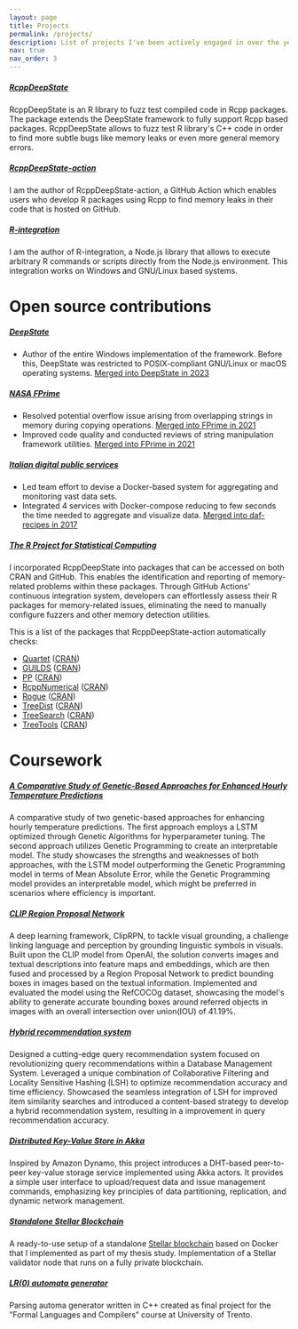 ```yaml
---
layout: page
title: Projects
permalink: /projects/
description: List of projects I've been actively engaged in over the years.
nav: true
nav_order: 3
---
```


##### [RcppDeepState](https://github.com/FabrizioSandri/RcppDeepState)
RcppDeepState is an R library to fuzz test compiled code in Rcpp packages. The
package extends the DeepState framework to fully support Rcpp based packages.
RcppDeepState allows to fuzz test R library's C++ code in order to find
more subtle bugs like memory leaks or even more general memory errors.

##### [RcppDeepState-action](https://github.com/FabrizioSandri/RcppDeepState-action)
I am the author of RcppDeepState-action, a GitHub Action which enables users who
develop R packages using Rcpp to find memory leaks in their code that is hosted
on GitHub.


##### [R-integration](https://github.com/FabrizioSandri/r-integration)
I am the author of R-integration, a Node.js library that allows to execute
arbitrary R commands or scripts directly from the Node.js environment. This
integration works on Windows and GNU/Linux based systems.


# Open source contributions

##### [DeepState](https://github.com/trailofbits/deepstate)
- Author of the entire Windows implementation of the framework. Before this,
DeepState was restricted to POSIX-compliant GNU/Linux or macOS operating
systems. [Merged into DeepState in
2023](https://github.com/trailofbits/deepstate/pull/428)

##### [NASA FPrime](https://github.com/nasa/fprime)
- Resolved potential overflow issue arising from overlapping strings in memory
during copying operations. [Merged into FPrime in
2021](https://github.com/nasa/fprime/pull/1164)
- Improved code quality and conducted reviews of string manipulation framework
  utilities. [Merged into FPrime in
  2021](https://github.com/nasa/fprime/pull/1151)

##### [Italian digital public services](https://github.com/italia/daf-recipes)
- Led team effort to devise a Docker-based system for aggregating and monitoring
  vast data sets.
- Integrated 4 services with Docker-compose reducing to few seconds the time
  needed to aggregate and visualize data. [Merged into daf-recipes in
  2017](https://github.com/italia/daf-recipes/commits?author=FabrizioSandri)


##### [The R Project for Statistical Computing](https://www.r-project.org/)
I incorporated RcppDeepState into packages that can be accessed on both CRAN and
GitHub. This enables the identification and reporting of memory-related problems
within these packages. Through GitHub Actions' continuous integration system,
developers can effortlessly assess their R packages for memory-related issues,
eliminating the need to manually configure fuzzers and other memory detection
utilities.

This is a list of the packages that RcppDeepState-action automatically checks:

- [Quartet](https://github.com/ms609/Quartet) ([CRAN](https://cran.r-project.org/web/packages/Quartet))
- [GUILDS](https://github.com/thijsjanzen/GUILDS) ([CRAN](https://cran.r-project.org/web/packages/GUILDS))
- [PP](https://github.com/jansteinfeld/PP) ([CRAN](https://cran.r-project.org/web/packages/PP/))
- [RcppNumerical](https://github.com/yixuan/RcppNumerical) ([CRAN](https://cran.r-project.org/web/packages/RcppNumerical))
- [Rogue](https://github.com/ms609/Rogue) ([CRAN](https://cran.r-project.org/web/packages/Rogue))
- [TreeDist](https://github.com/ms609/TreeDist) ([CRAN](https://cran.r-project.org/web/packages/TreeDist))
- [TreeSearch](https://github.com/ms609/TreeSearch) ([CRAN](https://cran.r-project.org/web/packages/TreeSearch))
- [TreeTools](https://github.com/ms609/TreeTools) ([CRAN](https://cran.r-project.org/web/packages/TreeTools))


# Coursework

##### [A Comparative Study of Genetic-Based Approaches for Enhanced Hourly Temperature Predictions](https://github.com/FabrizioSandri/bio-inspired-ai-project)
A comparative study of two genetic-based approaches for enhancing hourly
temperature predictions. The first approach employs a LSTM optimized through
Genetic Algorithms for hyperparameter tuning. The second approach utilizes
Genetic Programming to create an interpretable model. The study showcases the
strengths and weaknesses of both approaches, with the LSTM model outperforming
the Genetic Programming model in terms of Mean Absolute Error, while the Genetic
Programming model provides an interpretable model, which might be preferred in
scenarios where efficiency is important. 


##### [CLIP Region Proposal Network](https://github.com/FabrizioSandri/deep-learning-project)
A deep learning framework, ClipRPN, to tackle visual grounding, a challenge
linking language and perception by grounding linguistic symbols in visuals.
Built upon the CLIP model from OpenAI, the solution converts images and textual
descriptions into feature maps and embeddings, which are then fused and
processed by a Region Proposal Network to predict bounding boxes in images based
on the textual information. Implemented and evaluated the model using the
RefCOCOg dataset, showcasing the model's ability to generate accurate bounding
boxes around referred objects in images with an overall intersection over
union(IOU) of 41.19%.


##### [Hybrid recommendation system](https://github.com/FabrizioSandri/data-mining-project)
Designed a cutting-edge query recommendation system focused on revolutionizing
query recommendations within a Database Management System. Leveraged a unique
combination of Collaborative Filtering and Locality Sensitive Hashing (LSH) to
optimize recommendation accuracy and time efficiency. Showcased the seamless
integration of LSH for improved item similarity searches and introduced a
content-based strategy to develop a hybrid recommendation system, resulting in a
improvement in query recommendation accuracy.


##### [Distributed Key-Value Store in Akka](https://github.com/FabrizioSandri/distributed-systems-project)
Inspired by Amazon Dynamo, this project introduces a DHT-based peer-to-peer
key-value storage service implemented using Akka actors. It provides a simple
user interface to upload/request data and issue management commands, emphasizing
key principles of data partitioning, replication, and dynamic network
management.

##### [Standalone Stellar Blockchain](https://github.com/FabrizioSandri/Standalone-stellar-blockchain)
A ready-to-use setup of a standalone [Stellar blockchain](https://stellar.org/)
based on Docker that I implemented as part of my thesis study. Implementation of
a Stellar validator node that runs on a fully private blockchain.

##### [LR(0) automata generator](https://github.com/FabrizioSandri/LR-0-automa-generator)
Parsing automa generator written in C++ created as final project for the ”Formal
Languages and Compilers” course at University of Trento.


